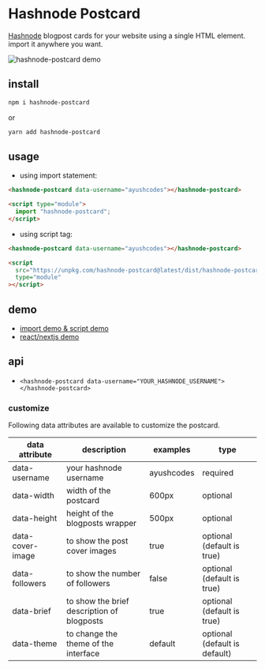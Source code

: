 # Hashnode Postcard

[Hashnode](https://hashnode.com/) blogpost cards for your website using a single HTML element. import it anywhere you want.

![hashnode-postcard demo](https://ik.imagekit.io/ayu/hashnode-postcard-demo_wRLT1g_-o.png?updatedAt=1626945637219)

## install

```bash
npm i hashnode-postcard
```

or

```bash
yarn add hashnode-postcard
```

## usage

- using import statement:

```html
<hashnode-postcard data-username="ayushcodes"></hashnode-postcard>

<script type="module">
  import "hashnode-postcard";
</script>
```

- using script tag:

```html
<hashnode-postcard data-username="ayushcodes"></hashnode-postcard>

<script
  src="https://unpkg.com/hashnode-postcard@latest/dist/hashnode-postcard.umd.js"
  type="module"
></script>
```

## demo

- [import demo & script demo](https://stackblitz.com/edit/hashnode-postcard-demo?file=index.html,index.js)
- [react/nextjs demo](https://stackblitz.com/edit/hashnode-postcard-react-nextjs-demo?file=pages%2Findex.js)

## api

- `<hashnode-postcard data-username="YOUR_HASHNODE_USERNAME"></hashnode-postcard>`

### customize

Following data attributes are available to customize the postcard.

| data attribute   | description                                | examples   | type                          |
| ---------------- | ------------------------------------------ | ---------- | ----------------------------- |
| data-username    | your hashnode username                     | ayushcodes | required                      |
| data-width       | width of the postcard                      | 600px      | optional                      |
| data-height      | height of the blogposts wrapper            | 500px      | optional                      |
| data-cover-image | to show the post cover images              | true       | optional (default is true)    |
| data-followers   | to show the number of followers            | false      | optional (default is true)    |
| data-brief       | to show the brief description of blogposts | true       | optional (default is true)    |
| data-theme       | to change the theme of the interface       | default    | optional (default is default) |
